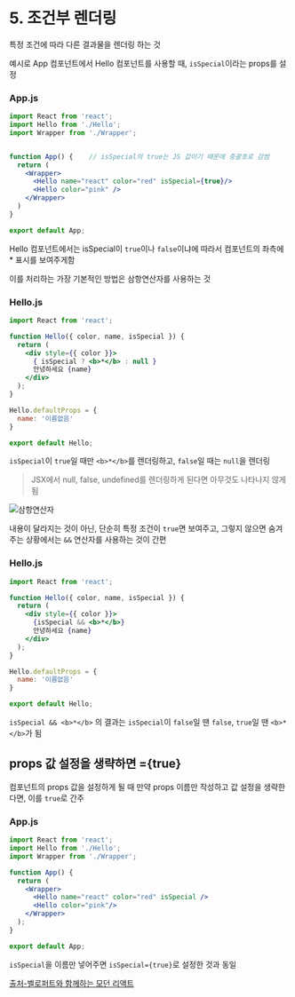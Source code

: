 # 5. 조건부 렌더링

특정 조건에 따라 다른 결과물을 렌더링 하는 것

예시로 App 컴포넌트에서 Hello 컴포넌트를 사용할 때, `isSpecial`이라는 props를 설정

### App.js

```jsx
import React from 'react';
import Hello from './Hello';
import Wrapper from './Wrapper';


function App() {    // isSpecial의 true는 JS 값이기 때문에 중괄호로 감쌈
  return (
    <Wrapper>
      <Hello name="react" color="red" isSpecial={true}/>
      <Hello color="pink" />
    </Wrapper>
  )
}

export default App;
```

Hello 컴포넌트에서는 isSpecial이 `true`이나 `false`이냐에 따라서 컴포넌트의 좌측에 * 표시를 보여주게함

이를 처리하는 가장 기본적인 방법은 삼항연산자를 사용하는 것

### Hello.js

```jsx
import React from 'react';

function Hello({ color, name, isSpecial }) {
  return (
    <div style={{ color }}>
      { isSpecial ? <b>*</b> : null }
      안녕하세요 {name}
    </div>
  );
}

Hello.defaultProps = {
  name: '이름없음'
}

export default Hello;
```

`isSpecial`이 `true`일 때만 `<b>*</b>`를 렌더링하고, `false`일 때는 `null`을 렌더링

> JSX에서 null, false, undefined를 렌더링하게 된다면 아무것도 나타나지 않게 됨

![삼항연산자](https://i.imgur.com/Pmhtt0i.png)

내용이 달라지는 것이 아닌, 단순히 특정 조건이 `true`면 보여주고, 그렇지 않으면 숨겨주는 상황에서는 `&&` 연산자를 사용하는 것이 간편

### Hello.js

```jsx
import React from 'react';

function Hello({ color, name, isSpecial }) {
  return (
    <div style={{ color }}>
      {isSpecial && <b>*</b>}
      안녕하세요 {name}
    </div>
  );
}

Hello.defaultProps = {
  name: '이름없음'
}

export default Hello;
```

`isSpecial && <b>*</b>` 의 결과는 `isSpecial`이 `false`일 땐 `false`, `true`일 땐 `<b>*</b>`가 됨

## props 값 설정을 생략하면 ={true}

컴포넌트의 props 값을 설정하게 될 때 만약 props 이름만 작성하고 값 설정을 생략한다면, 이를 `true`로 간주

### App.js

```jsx
import React from 'react';
import Hello from './Hello';
import Wrapper from './Wrapper';

function App() {
  return (
    <Wrapper>
      <Hello name="react" color="red" isSpecial />
      <Hello color="pink"/>
    </Wrapper>
  );
}

export default App;
```

`isSpecial`을 이름만 넣어주면 `isSpecial={true}`로 설정한 것과 동일

[출처-벨로퍼트와 함께하는 모던 리액트](https://react.vlpt.us/)